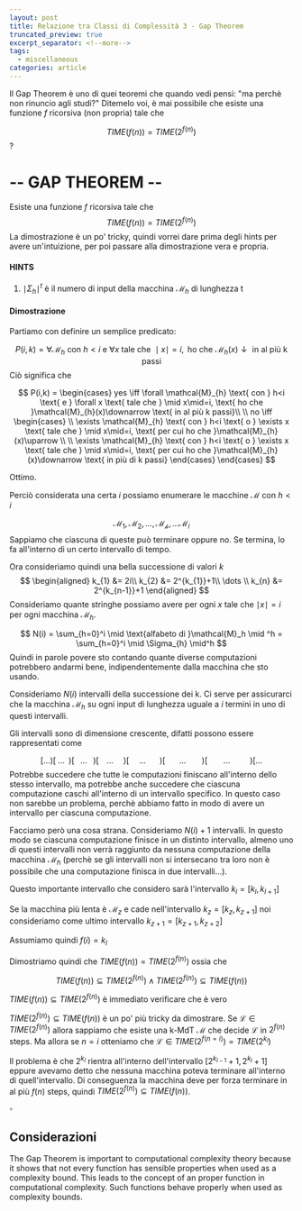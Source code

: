 ```yaml
---
layout: post
title: Relazione tra Classi di Complessità 3 - Gap Theorem
truncated_preview: true
excerpt_separator: <!--more-->
tags:
  - miscellaneous
categories: article
---
```

<!--more-->

Il Gap Theorem è uno di quei teoremi che quando vedi pensi: "ma perchè non rinuncio agli studi?"
Ditemelo voi, è mai possibile che esiste una funzione $f$  ricorsiva (non propria) tale che

$$
TIME(f(n)) = TIME(2^{f(n)})
$$
?

# -- GAP THEOREM --
Esiste una funzione $f$ ricorsiva tale che
$$
TIME(f(n)) = TIME(2^{f(n)})
$$
La dimostrazione è un po' tricky, quindi vorrei dare prima degli hints per avere un'intuizione, per poi passare alla dimostrazione vera e propria.

#### HINTS
1. $\mid \Sigma_{h} \mid^t$ è il numero di input della macchina $\mathcal{M}_{h}$ di lunghezza t
#### Dimostrazione
Partiamo con definire un semplice predicato:

$$
P(i,k) = \forall \mathcal{M}_{h} \text{ con } h<i \text{ e } \forall x \text{ tale che } \mid x\mid=i, \text{ ho che }\mathcal{M}_{h}(x)\downarrow \text{ in al più k passi}
$$ 
Ciò significa che 

$$
P(i,k) = 
\begin{cases}
yes \iff  \forall \mathcal{M}_{h} \text{ con } h<i \text{ e } \forall x \text{ tale che } \mid x\mid=i, \text{ ho che }\mathcal{M}_{h}(x)\downarrow \text{ in al più k passi}\\ \\
no \iff \begin{cases} \\
\exists \mathcal{M}_{h} \text{ con } h<i \text{ o } \exists x \text{ tale che } \mid x\mid=i, \text{ per cui ho che }\mathcal{M}_{h}(x)\uparrow \\ \\ 
\exists \mathcal{M}_{h} \text{ con } h<i \text{ o } \exists x \text{ tale che } \mid x\mid=i, \text{ per cui ho che }\mathcal{M}_{h}(x)\downarrow \text{ in più di k passi}
\end{cases}
\end{cases}
$$

Ottimo.

Perciò considerata una certa $i$ possiamo enumerare le macchine $\mathcal{M}$ con $h<i$ 

$$
\mathcal{M}_{1}, \mathcal{M}_{2},\dots,\mathcal{M_{h}},\dots\mathcal{M}_{i}
$$
Sappiamo che ciascuna di queste può terminare oppure no. Se termina, lo fa all'interno di un certo intervallo di tempo.

Ora consideriamo quindi una bella successione di valori $k$ 
$$
\begin{aligned}
k_{1} &= 2i\\ 
k_{2} &= 2^{k_{1}}+1\\
\dots \\
k_{n} &= 2^{k_{n-1}}+1
\end{aligned}
$$
Consideriamo quante stringhe possiamo avere per ogni $x$ tale che $\mid x \mid = i$  per ogni macchina $\mathcal{M}_{h}$.

$$
N(i) = \sum_{h=0}^i \mid \text{alfabeto di }\mathcal{M}_h \mid ^h = \sum_{h=0}^i \mid \Sigma_{h} \mid^h
$$
Quindi in parole povere sto contando quante diverse computazioni potrebbero andarmi bene, indipendentemente dalla macchina che sto usando. 

Consideriamo $N(i)$ intervalli della successione dei k. 
Ci serve per assicurarci che la macchina $\mathcal{M}_h$ su ogni input di lunghezza uguale a $i$ termini in uno di questi intervalli.

Gli intervalli sono di dimensione crescente, difatti possono essere rappresentati come

$$
[\dots)[\;\dots\;\;)[\;\;\;\dots\;\;\;)[\;\;\;\;\dots\;\;\;\;\;)[\;\;\;\;\;\dots\;\;\;\;\;\;\;)[\;\;\;\;\;\;\;\dots\;\;\;\;\;\;\;\;)[\;\;\;\;\;\;\;\;\dots\;\;\;\;\;\;\;\;\;\;)[ \dots
$$ 
Potrebbe succedere che tutte le computazioni finiscano all'interno dello stesso intervallo, ma potrebbe anche succedere che ciascuna computazione caschi all'interno di un intervallo specifico. In questo caso non sarebbe un problema, perchè abbiamo fatto in modo di avere un intervallo per ciascuna computazione. 

Facciamo però una cosa strana. Consideriamo $N(i)+1$ intervalli. In questo modo se ciascuna computazione finisce in un distinto intervallo, almeno uno di questi intervalli non verrà raggiunto da nessuna computazione della macchina $\mathcal{M}_{h}$ (perchè se gli intervalli non si intersecano tra loro non è possibile che una computazione finisca in due intervalli...).

Questo importante intervallo che considero sarà l'intervallo $k_l = [k_{l},k_{l+1}]$

Se la macchina più lenta è $\mathcal{M}_{z}$ e cade nell'intervallo $k_z = [k_z,k_{z+1}]$ noi consideriamo come ultimo intervallo $k_{z+1} = [k_{z+1}, k_{z+2}]$

Assumiamo quindi $f(i) = k_l$

Dimostriamo quindi che $TIME(f(n)) = TIME(2^{f(n)})$ ossia che  

$$
TIME(f(n)) \subseteq TIME(2^{f(n)}) \land TIME(2^{f(n)})  \subseteq TIME(f(n))
$$

$TIME(f(n)) \subseteq TIME(2^{f(n)})$ è immediato verificare che è vero

$TIME(2^{f(n)})  \subseteq TIME(f(n))$ è un po' più tricky da dimostrare.
Se $\mathcal{L} \in TIME(2^{f(n)})$ allora sappiamo che esiste una k-MdT $\mathcal{M}$ che decide $\mathcal{L}$ in $2^{f(n)}$ steps.
Ma allora se $n=i$ otteniamo che $\mathcal{L} \in TIME(2^{f(n=i)}) = TIME(2^{k_{l}})$ 

Il problema è che $2^{k_{l}}$ rientra all'interno dell'intervallo $[2^{k_{l-1}}+1, 2^{k_{l}}+1]$ eppure avevamo detto che nessuna macchina poteva terminare all'interno di quell'intervallo. Di conseguenza la macchina deve per forza terminare in al più $f(n)$ steps, quindi $TIME(2^{f(n)}) \subseteq TIME(f(n))$. 

$\square$

## Considerazioni
The Gap Theorem is important to computational complexity theory because it shows
that not every function has sensible properties when used as a complexity bound.
This leads to the concept of an proper function in computational complexity. Such
functions behave properly when used as complexity bounds.